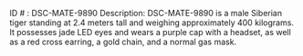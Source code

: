 ID # : DSC-MATE-9890
Description: DSC-MATE-9890 is a male Siberian tiger standing at 2.4 meters tall and weighing approximately 400 kilograms. It possesses jade LED eyes and wears a purple cap with a headset, as well as a red cross earring, a gold chain, and a normal gas mask.